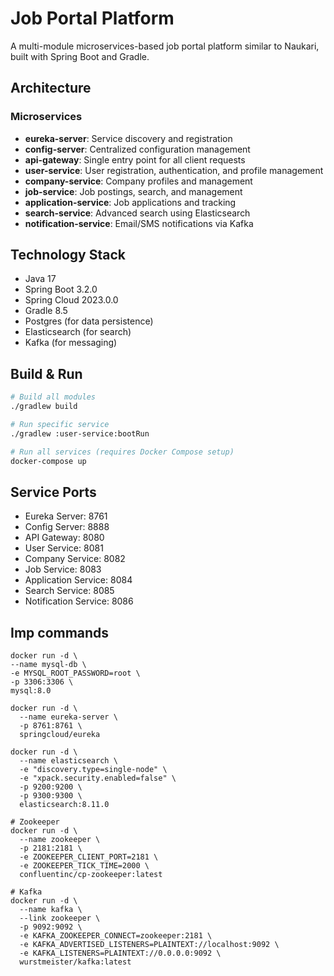 # Job Portal Platform

A multi-module microservices-based job portal platform similar to Naukari, built with Spring Boot and Gradle.

## Architecture

### Microservices
- **eureka-server**: Service discovery and registration
- **config-server**: Centralized configuration management
- **api-gateway**: Single entry point for all client requests
- **user-service**: User registration, authentication, and profile management
- **company-service**: Company profiles and management
- **job-service**: Job postings, search, and management
- **application-service**: Job applications and tracking
- **search-service**: Advanced search using Elasticsearch
- **notification-service**: Email/SMS notifications via Kafka

## Technology Stack
- Java 17
- Spring Boot 3.2.0
- Spring Cloud 2023.0.0
- Gradle 8.5
- Postgres (for data persistence)
- Elasticsearch (for search)
- Kafka (for messaging)

## Build & Run

```bash
# Build all modules
./gradlew build

# Run specific service
./gradlew :user-service:bootRun

# Run all services (requires Docker Compose setup)
docker-compose up
```

## Service Ports
- Eureka Server: 8761
- Config Server: 8888
- API Gateway: 8080
- User Service: 8081
- Company Service: 8082
- Job Service: 8083
- Application Service: 8084
- Search Service: 8085
- Notification Service: 8086

## Imp commands
```shell
docker run -d \
--name mysql-db \
-e MYSQL_ROOT_PASSWORD=root \    
-p 3306:3306 \
mysql:8.0
```

```shell
docker run -d \
  --name eureka-server \
  -p 8761:8761 \
  springcloud/eureka
```

```shell
docker run -d \
  --name elasticsearch \
  -e "discovery.type=single-node" \
  -e "xpack.security.enabled=false" \
  -p 9200:9200 \
  -p 9300:9300 \
  elasticsearch:8.11.0
```

```shell
# Zookeeper
docker run -d \
  --name zookeeper \
  -p 2181:2181 \
  -e ZOOKEEPER_CLIENT_PORT=2181 \
  -e ZOOKEEPER_TICK_TIME=2000 \
  confluentinc/cp-zookeeper:latest

# Kafka
docker run -d \
  --name kafka \
  --link zookeeper \
  -p 9092:9092 \
  -e KAFKA_ZOOKEEPER_CONNECT=zookeeper:2181 \
  -e KAFKA_ADVERTISED_LISTENERS=PLAINTEXT://localhost:9092 \
  -e KAFKA_LISTENERS=PLAINTEXT://0.0.0.0:9092 \
  wurstmeister/kafka:latest
```


